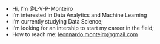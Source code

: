 - Hi, I’m @L-V-P-Monteiro
- I’m interested in Data Analytics and Machine Learning
- I’m currently studying Data Science;
- I’m looking for an intership to start my career in the field;
- How to reach me: leonnardo.monteiro@gmail.com

